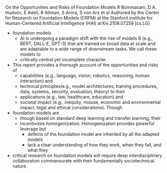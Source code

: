 On the Opportunities and Risks of Foundation Models
R Bommasani, D A. Hudson, E Adeli, R Altman, S Arora, S von Arx et al
  Authored by the Center for Research on Foundation Models (CRFM) 
    at the Stanford Institute for Human-Centered Artificial Intelligence (HAI)
arXiv:2108.07258 [cs.LG]

* foundation models 
  * AI is undergoing a paradigm shift with the rise of models 8 
  (e.g., BERT, DALL-E, GPT-3) that are 
  trained on broad data at scale and are 
  adaptable to a wide range of downstream tasks. We call these models to
  * critically central yet incomplete character. 
* This report provides a thorough account of the opportunities and risks of
  * capabilities (e.g., language, vision, robotics, reasoning, human
    interaction) and 
  * technical principles(e.g., model architectures, training procedures, data,
    systems, security, evaluation, theory) to their 
  * applications (e.g., law, healthcare, education) and 
  * societal impact (e.g., inequity, misuse, economic and environmental impact,
    legal and ethical considerations). Though 
* foundation models are 
  * though based on standard deep learning and transfer learning, their 
  * incentivizes homogenization. Homogenization provides powerful leverage but
    * defects of the foundation model are inherited by all the adapted models
    * lack a clear understanding of how they work, when they fail, and what they
* critical research on foundation models will require deep interdisciplinary
  collaboration commensurate with their fundamentally sociotechnical nature. 
